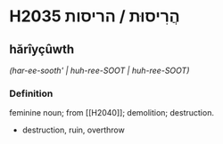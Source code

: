 # H2035 הֲרִיסוּת / הריסות

## hărîyçûwth

_(har-ee-sooth' | huh-ree-SOOT | huh-ree-SOOT)_

### Definition

feminine noun; from [[H2040]]; demolition; destruction.

- destruction, ruin, overthrow
